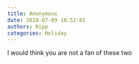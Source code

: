 ```yaml
---
title: Anonymous
date: 2018-07-09 10:52:01
authors: Ripp
categories: Holiday
---
```


 I would think you are not a fan of these two